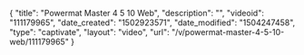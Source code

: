 {
    "title": "Powermat Master 4 5 10 Web",
    "description": "",
    "videoid": "111179965",
    "date_created": "1502923571",
    "date_modified": "1504247458",
    "type": "captivate",
    "layout": "video",
    "url": "\/v\/powermat-master-4-5-10-web\/111179965"
}